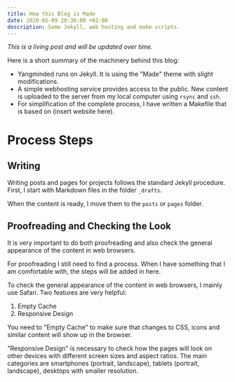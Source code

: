 ```yaml
---
title: How this Blog is Made
date: 2020-05-09 20:30:00 +01:00
description: Some Jekyll, web hosting and make scripts.
---
```

*This is a living post and will be updated over time.*

Here is a short summary of the machinery behind this blog:
- Yangminded runs on Jekyll. It is using the "Made" theme with slight modifications.
- A simple webhosting service provides access to the public. New content is uploaded to the server from my local computer using `rsync` and `ssh`.
- For simplification of the complete process, I have written a Makefile that is based on (insert website here).



# Process Steps
## Writing
Writing posts and pages for projects follows the standard Jekyll procedure. First, I start with Markdown files in the folder `_drafts`.

When the content is ready, I move them to the `posts` or `pages` folder.

## Proofreading and Checking the Look
It is very important to do both proofreading and also check the general appearance of the content in web browsers.

For proofreading I still need to find a process. When I have something that I am comfortable with, the steps will be added in here.

To check the general appearance of the content in web browsers, I mainly use Safari. Two features are very helpful:

1. Empty Cache
2. Responsive Design

You need to "Empty Cache" to make sure that changes to CSS, icons and similar content will show up in the browser.

"Responsive Design" is necessary to check how the pages will look on other devices with different screen sizes and aspect ratios. The main categories are smartphones (portrait, landscape), tablets (portrait, landscape), desktops with smaller resolution.
